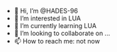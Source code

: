 - 👋 Hi, I’m @HADES-96
- 👀 I’m interested in LUA
- 🌱 I’m currently learning LUA
- 💞️ I’m looking to collaborate on ...
- 📫 How to reach me: not now

<!---
HADES-96/HADES-96 is a ✨ special ✨ repository because its `README.md` (this file) appears on your GitHub profile.
You can click the Preview link to take a look at your changes.
--->
